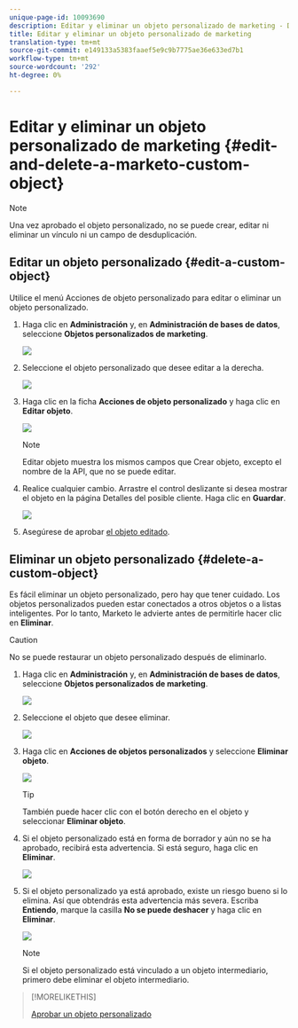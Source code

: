 ```yaml
---
unique-page-id: 10093690
description: Editar y eliminar un objeto personalizado de marketing - Documentos de marketing - Documentación del producto
title: Editar y eliminar un objeto personalizado de marketing
translation-type: tm+mt
source-git-commit: e149133a5383faaef5e9c9b7775ae36e633ed7b1
workflow-type: tm+mt
source-wordcount: '292'
ht-degree: 0%

---
```



# Editar y eliminar un objeto personalizado de marketing {#edit-and-delete-a-marketo-custom-object}

>[!NOTE]
>
>Una vez aprobado el objeto personalizado, no se puede crear, editar ni eliminar un vínculo ni un campo de desduplicación.

## Editar un objeto personalizado {#edit-a-custom-object}

Utilice el menú Acciones de objeto personalizado para editar o eliminar un objeto personalizado.

1. Haga clic en **Administración** y, en **Administración de bases de datos**, seleccione **Objetos personalizados de marketing**.

   ![](assets/image2016-1-18-13-3a31-3a51.png)

1. Seleccione el objeto personalizado que desee editar a la derecha.

   ![](assets/image2016-1-18-13-3a33-3a11.png)

1. Haga clic en la ficha **Acciones de objeto personalizado** y haga clic en **Editar objeto**.

   ![](assets/image2015-9-23-11-3a37-3a44.png)

   >[!NOTE]
   >
   >Editar objeto muestra los mismos campos que Crear objeto, excepto el nombre de la API, que no se puede editar.

1. Realice cualquier cambio. Arrastre el control deslizante si desea mostrar el objeto en la página Detalles del posible cliente. Haga clic en **Guardar**.

   ![](assets/image2015-9-15-16-3a48-3a39.png)

1. Asegúrese de aprobar [el objeto editado](approve-a-custom-object.md).

## Eliminar un objeto personalizado {#delete-a-custom-object}

Es fácil eliminar un objeto personalizado, pero hay que tener cuidado. Los objetos personalizados pueden estar conectados a otros objetos o a listas inteligentes. Por lo tanto, Marketo le advierte antes de permitirle hacer clic en **Eliminar**.

>[!CAUTION]
>
>No se puede restaurar un objeto personalizado después de eliminarlo.

1. Haga clic en **Administración** y, en **Administración de bases de datos**, seleccione **Objetos personalizados de marketing**.

   ![](assets/image2016-1-18-13-3a36-3a0.png)

1. Seleccione el objeto que desee eliminar.

   ![](assets/image2015-9-23-16-3a29-3a5.png)

1. Haga clic en **Acciones de objetos personalizados** y seleccione **Eliminar objeto**.

   ![](assets/image2015-9-23-11-3a39-3a5.png)

   >[!TIP]
   >
   >También puede hacer clic con el botón derecho en el objeto y seleccionar **Eliminar objeto**.

1. Si el objeto personalizado está en forma de borrador y aún no se ha aprobado, recibirá esta advertencia. Si está seguro, haga clic en **Eliminar**.

   ![](assets/image2015-9-23-16-3a31-3a2.png)

1. Si el objeto personalizado ya está aprobado, existe un riesgo bueno si lo elimina. Así que obtendrás esta advertencia más severa. Escriba **Entiendo**, marque la casilla **No se puede deshacer** y haga clic en **Eliminar**.

   ![](assets/image2016-1-15-9-3a49-3a38.png)

   >[!NOTE]
   >
   >Si el objeto personalizado está vinculado a un objeto intermediario, primero debe eliminar el objeto intermediario.

>[!MORELIKETHIS]
>
>[Aprobar un objeto personalizado](approve-a-custom-object.md)

